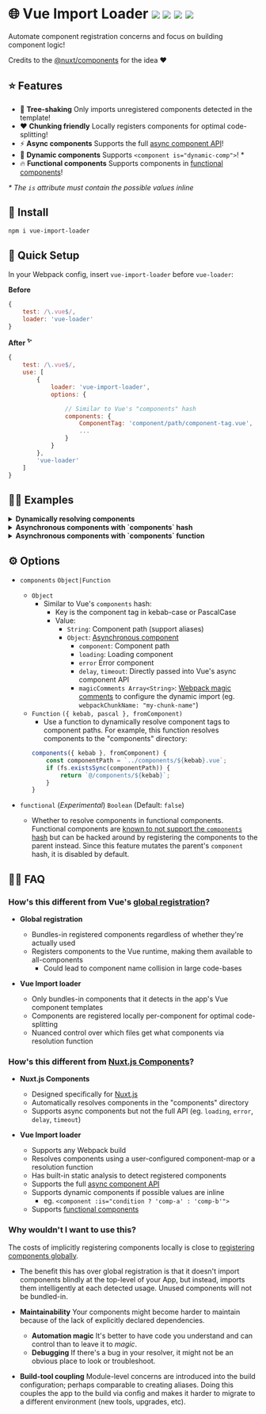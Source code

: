 <h1>
	🌐 Vue Import Loader
	<a href="https://npm.im/vue-import-loader"><img src="https://badgen.net/npm/v/vue-import-loader"></a>
	<a href="https://npm.im/vue-import-loader"><img src="https://badgen.net/npm/dm/vue-import-loader"></a>
	<a href="https://packagephobia.now.sh/result?p=vue-import-loader"><img src="https://packagephobia.now.sh/badge?p=vue-import-loader"></a>
	<a href="https://bundlephobia.com/result?p=vue-import-loader"><img src="https://badgen.net/bundlephobia/minzip/vue-import-loader"></a>
</h1>

Automate component registration concerns and focus on building component logic!

Credits to the [@nuxt/components](https://github.com/nuxt/components) for the idea ❤️

## ⭐️ Features
- 🌳 **Tree-shaking** Only imports unregistered components detected in the template!
- ❤️ **Chunking friendly** Locally registers components for optimal code-splitting!
- ⚡️ **Async components** Supports the full [async component API](https://vuejs.org/v2/guide/components-dynamic-async.html#Async-Components)!
- 💠 **Dynamic components** Supports `<component is="dynamic-comp">`! *
- 🔥 **Functional components** Supports components in [functional components](https://github.com/vuejs/vue-loader/issues/1013)!

_* The `is` attribute must contain the possible values inline_

## :rocket: Install
```sh
npm i vue-import-loader
```

## 🚦 Quick Setup
In your Webpack config, insert `vue-import-loader` before `vue-loader`:

**Before**
```js
{
    test: /\.vue$/,
    loader: 'vue-loader'
}
```

**After <sup>✨</sup>**
```js
{
    test: /\.vue$/,
    use: [
        {
            loader: 'vue-import-loader',
            options: {

                // Similar to Vue's "components" hash
                components: {
                    ComponentTag: 'component/path/component-tag.vue',
                    ...
                }
            }
        },
        'vue-loader'
    ]
}
```

## 👨‍🏫 Examples

<details>
	<summary><strong>Dynamically resolving components</strong></summary>
	<br>

Use a resolver function to dynamically resolve components
```js
{
    test: /\.vue$/,
    use: [
        {
            loader: 'vue-import-loader',
            options: {
                components({ kebab }, fromComponent) {
                    if (exists(kebab)) {
                        return `@/components/${kebab}`;
                    }
                }
            }
        },
        'vue-loader'
    ]
}
```
</details>

<details>
	<summary><strong>Asynchronous components with `components` hash</strong></summary>
	<br>

Map the component to an object to make it asynchronous. Refer to the **Options** section for the object schema.
```js
{
    test: /\.vue$/,
    use: [
        {
            loader: 'vue-import-loader',
            options: {
                components: {
                	SyncComp: '/components/sync-comp.vue',

                    // Mapping to an object makes it asynchronous
                    AsyncComp: {
                        component: '/components/async-comp.vue',

                        // Optional configs
                        loading: '/components/loading.vue',
                        error: '/components/error.vue',
                        delay: 200,
                        timeout: 3000,
                        magicComments: [
                            'webpackChunkName: "my-chunk-name"',
                            'webpackPrefetch: true',
                            'webpackPreload: true'
                        ]
                    }
                }
            }
        },
        'vue-loader'
    ]
}
```
</details>

<details>
	<summary><strong>Asynchronous components with `components` function</strong></summary>
	<br>

Return an object to make it asynchronous. Refer to the **Options** section for the object schema.
```js
{
    test: /\.vue$/,
    use: [
        {
            loader: 'vue-import-loader',
            options: {
                components({ kebab }) {
                	if (kebab.startsWith('async-')) {
						return {
						    component: `/components/${kebab.replace(/^async-/)}.vue`,

						    // Optional configs
						    loading: '/components/loading.vue',
						    error: '/components/error.vue',
						    delay: 200,
						    timeout: 3000,
						    magicComments: [
						        'webpackChunkName: "my-chunk-name"',
						        'webpackPrefetch: true',
						        'webpackPreload: true'
						    ]
						}
                	}

                	return `/components/${kebab}.vue`;
                }
            }
        },
        'vue-loader'
    ]
}
```
</details>


## ⚙️ Options
- `components` `Object|Function`
  - `Object`
    - Similar to Vue's `components` hash:
      - Key is the component tag in kebab-case or PascalCase
      - Value:
        - `String`: Component path (support aliases)
        - `Object`: [Asynchronous component](https://vuejs.org/v2/guide/components-dynamic-async.html#Async-Components)
          - `component`: Component path
          - `loading`: Loading component
          - `error` Error component
          - `delay`, `timeout`: Directly passed into Vue's async component API
          - `magicComments Array<String>`: [Webpack magic comments](https://webpack.js.org/api/module-methods/#magic-comments) to configure the dynamic import (eg. `webpackChunkName: "my-chunk-name"`)
  - `Function` `({ kebab, pascal }, fromComponent)`
    - Use a function to dynamically resolve component tags to component paths. For example, this function resolves components to the "components" directory:
    ```js
    components({ kebab }, fromComponent) {
    	const componentPath = `../components/${kebab}.vue`;
    	if (fs.existsSync(componentPath)) {
    		return `@/components/${kebab}`;
    	}
    }
    ```

- `functional` (_Experimental_) `Boolean` (Default: `false`)
  - Whether to resolve components in functional components. Functional components are [known to not support the `components` hash](https://github.com/vuejs/vue-loader/issues/1013) but can be hacked around by registering the components to the parent instead. Since this feature mutates the parent's `component` hash, it is disabled by default.

## 💁‍♂️ FAQ
### How's this different from Vue's [global registration](https://vuejs.org/v2/guide/components-registration.html#Global-Registration)?
- **Global registration**
  - Bundles-in registered components regardless of whether they're actually used
  - Registers components to the Vue runtime, making them available to all-components
    - Could lead to component name collision in large code-bases

- **Vue Import loader**
  - Only bundles-in components that it detects in the app's Vue component templates
  - Components are registered locally per-component for optimal code-splitting
  - Nuanced control over which files get what components via resolution function

### How's this different from [Nuxt.js Components](https://github.com/nuxt/components)?
- **Nuxt.js Components**
  - Designed specifically for [Nuxt.js](https://nuxtjs.org)
  - Automatically resolves components in the "components" directory
  - Supports async components but not the full API (eg. `loading`, `error`, `delay`, `timeout`)

- **Vue Import loader**
  - Supports any Webpack build
  - Resolves components using a user-configured component-map or a resolution function
  - Has built-in static analysis to detect registered components
  - Supports the full [async component API](https://vuejs.org/v2/guide/components-dynamic-async.html#Async-Components)
  - Supports dynamic components if possible values are inline
    - eg. `<component :is="condition ? 'comp-a' : 'comp-b'">`
  - Supports [functional components](https://github.com/vuejs/vue-loader/issues/1013)

### Why wouldn't I want to use this?
The costs of implicitly registering components locally is close to [registering components globally](https://vuejs.org/v2/guide/components-registration.html#Global-Registration).

- The benefit this has over global registration is that it doesn't import components blindly at the top-level of your App, but instead, imports them intelligently at each detected usage. Unused components will not be bundled-in.

- **Maintainability** Your components might become harder to maintain because of the lack of explicitly declared dependencies.
  - **Automation magic** It's better to have code you understand and can control than to leave it to _magic_.
  - **Debugging** If there's a bug in your resolver, it might not be an obvious place to look or troubleshoot.

- **Build-tool coupling** Module-level concerns are introduced into the build configuration; perhaps comparable to creating aliases. Doing this couples the app to the build via config and makes it harder to migrate to a different environment (new tools, upgrades, etc).

